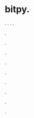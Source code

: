 # bitpy.
.
.
.
.












.






















































.
























.



























.

















































































.































































.































































































.















.


































































.


























































